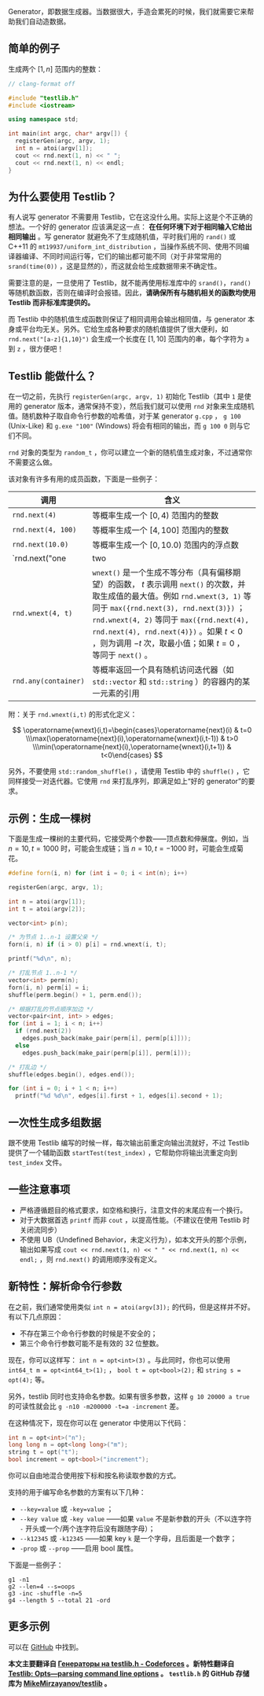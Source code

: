 Generator，即数据生成器。当数据很大，手造会累死的时候，我们就需要它来帮助我们自动造数据。

## 简单的例子

生成两个 $[1,n]$ 范围内的整数：

```cpp
// clang-format off

#include "testlib.h"
#include <iostream>

using namespace std;

int main(int argc, char* argv[]) {
  registerGen(argc, argv, 1);
  int n = atoi(argv[1]);
  cout << rnd.next(1, n) << " ";
  cout << rnd.next(1, n) << endl;
}
```

## 为什么要使用 Testlib？

有人说写 generator 不需要用 Testlib，它在这没什么用。实际上这是个不正确的想法。一个好的 generator 应该满足这一点： **在任何环境下对于相同输入它给出相同输出** 。写 generator 就避免不了生成随机值，平时我们用的 `rand()` 或 C++11 的 `mt19937/uniform_int_distribution` ，当操作系统不同、使用不同编译器编译、不同时间运行等，它们的输出都可能不同（对于非常常用的 `srand(time(0))` ，这是显然的），而这就会给生成数据带来不确定性。

需要注意的是，一旦使用了 Testlib，就不能再使用标准库中的 `srand()`，`rand()` 等随机数函数，否则在编译时会报错。因此，**请确保所有与随机相关的函数均使用 Testlib 而非标准库提供的。**

而 Testlib 中的随机值生成函数则保证了相同调用会输出相同值，与 generator 本身或平台均无关。另外。它给生成各种要求的随机值提供了很大便利，如 `rnd.next("[a-z]{1,10}")` 会生成一个长度在 $[1,10]$ 范围内的串，每个字符为 `a` 到 `z` ，很方便吧！

## Testlib 能做什么？

在一切之前，先执行 `registerGen(argc, argv, 1)` 初始化 Testlib（其中 `1` 是使用的 generator 版本，通常保持不变），然后我们就可以使用 `rnd` 对象来生成随机值。随机数种子取自命令行参数的哈希值，对于某 generator `g.cpp` ， `g 100` (Unix-Like) 和 `g.exe "100"` (Windows) 将会有相同的输出，而 `g 100 0` 则与它们不同。

 `rnd` 对象的类型为 `random_t` ，你可以建立一个新的随机值生成对象，不过通常你不需要这么做。

该对象有许多有用的成员函数，下面是一些例子：

| 调用                                | 含义                                                                                                                                                                                                                                                      |
| --------------------------------- | ------------------------------------------------------------------------------------------------------------------------------------------------------------------------------------------------------------------------------------------------------- |
|  `rnd.next(4)`                    | 等概率生成一个 $[0,4)$ 范围内的整数                                                                                                                                                                                                                                  |
|  `rnd.next(4, 100)`               | 等概率生成一个 $[4,100]$ 范围内的整数                                                                                                                                                                                                                                |
|  `rnd.next(10.0)`                 | 等概率生成一个 $[0,10.0)$ 范围内的浮点数                                                                                                                                                                                                                              |
|  `rnd.next("one | two | three")`  | 等概率从 `one` , `two` , `three` 三个串中返回一个                                                                                                                                                                                                                   |
|  `rnd.wnext(4, t)`                |  `wnext()` 是一个生成不等分布（具有偏移期望）的函数， $t$ 表示调用 `next()` 的次数，并取生成值的最大值。例如 `rnd.wnext(3, 1)` 等同于 `max({rnd.next(3), rnd.next(3)})` ； `rnd.wnext(4, 2)` 等同于 `max({rnd.next(4), rnd.next(4), rnd.next(4)})` 。如果 $t<0$ ，则为调用 $-t$ 次，取最小值；如果 $t=0$ ，等同于 `next()` 。 |
|  `rnd.any(container)`             | 等概率返回一个具有随机访问迭代器（如 `std::vector` 和 `std::string` ）的容器内的某一元素的引用                                                                                                                                                                                          |

附：关于 `rnd.wnext(i,t)` 的形式化定义：

$$
\operatorname{wnext}(i,t)=\begin{cases}\operatorname{next}(i) & t=0 \\\max(\operatorname{next}(i),\operatorname{wnext}(i,t-1)) & t>0 \\\min(\operatorname{next}(i),\operatorname{wnext}(i,t+1)) & t<0\end{cases}
$$

另外，不要使用 `std::random_shuffle()` ，请使用 Testlib 中的 `shuffle()` ，它同样接受一对迭代器。它使用 `rnd` 来打乱序列，即满足如上“好的 generator”的要求。

## 示例：生成一棵树

下面是生成一棵树的主要代码，它接受两个参数——顶点数和伸展度。例如，当 $n=10,t=1000$ 时，可能会生成链；当 $n=10,t=-1000$ 时，可能会生成菊花。

```cpp
#define forn(i, n) for (int i = 0; i < int(n); i++)

registerGen(argc, argv, 1);

int n = atoi(argv[1]);
int t = atoi(argv[2]);

vector<int> p(n);

/* 为节点 1..n-1 设置父亲 */
forn(i, n) if (i > 0) p[i] = rnd.wnext(i, t);

printf("%d\n", n);

/* 打乱节点 1..n-1 */
vector<int> perm(n);
forn(i, n) perm[i] = i;
shuffle(perm.begin() + 1, perm.end());

/* 根据打乱的节点顺序加边 */
vector<pair<int, int> > edges;
for (int i = 1; i < n; i++)
  if (rnd.next(2))
    edges.push_back(make_pair(perm[i], perm[p[i]]));
  else
    edges.push_back(make_pair(perm[p[i]], perm[i]));

/* 打乱边 */
shuffle(edges.begin(), edges.end());

for (int i = 0; i + 1 < n; i++)
  printf("%d %d\n", edges[i].first + 1, edges[i].second + 1);
```

## 一次性生成多组数据

跟不使用 Testlib 编写的时候一样，每次输出前重定向输出流就好，不过 Testlib 提供了一个辅助函数 `startTest(test_index)` ，它帮助你将输出流重定向到 `test_index` 文件。

## 一些注意事项

-   严格遵循题目的格式要求，如空格和换行，注意文件的末尾应有一个换行。
-   对于大数据首选 `printf` 而非 `cout` ，以提高性能。（不建议在使用 Testlib 时关闭流同步）
-   不使用 UB（Undefined Behavior，未定义行为），如本文开头的那个示例，输出如果写成 `cout << rnd.next(1, n) << " " << rnd.next(1, n) << endl;` ，则 `rnd.next()` 的调用顺序没有定义。

## 新特性：解析命令行参数

在之前，我们通常使用类似 `int n = atoi(argv[3]);` 的代码，但是这样并不好。有以下几点原因：

-   不存在第三个命令行参数的时候是不安全的；
-   第三个命令行参数可能不是有效的 32 位整数。

现在，你可以这样写： `int n = opt<int>(3)` 。与此同时，你也可以使用 `int64_t m = opt<int64_t>(1);` ， `bool t = opt<bool>(2);` 和 `string s = opt(4);` 等。

另外，testlib 同时也支持命名参数。如果有很多参数，这样 `g 10 20000 a true` 的可读性就会比 `g -n10 -m200000 -t=a -increment` 差。

在这种情况下，现在你可以在 generator 中使用以下代码：

```cpp
int n = opt<int>("n");
long long n = opt<long long>("m");
string t = opt("t");
bool increment = opt<bool>("increment");
```

你可以自由地混合使用按下标和按名称读取参数的方式。

支持的用于编写命名参数的方案有以下几种：

-    `--key=value` 或 `-key=value` ；
-    `--key value` 或 `-key value` ——如果 `value` 不是新参数的开头（不以连字符 `-` 开头或一个/两个连字符后没有跟随字母）；
-    `--k12345` 或 `-k12345` ——如果 key `k` 是一个字母，且后面是一个数字；
-    `-prop` 或 `--prop` ——启用 bool 属性。

下面是一些例子：

```text
g1 -n1
g2 --len=4 --s=oops
g3 -inc -shuffle -n=5
g4 --length 5 --total 21 -ord
```

## 更多示例

可以在 [GitHub](https://github.com/MikeMirzayanov/testlib/tree/master/generators) 中找到。

 **本文主要翻译自 [Генераторы на testlib.h - Codeforces](https://codeforces.com/blog/entry/18291) 。新特性翻译自 [Testlib: Opts—parsing command line options](https://codeforces.com/blog/entry/72702) 。 `testlib.h` 的 GitHub 存储库为 [MikeMirzayanov/testlib](https://github.com/MikeMirzayanov/testlib) 。** 
